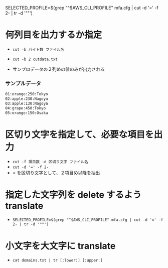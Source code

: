 SELECTED_PROFILE=$(grep "^$AWS_CLI_PROFILE" mfa.cfg | cut -d '=' -f 2- | tr -d '""')






# 何列目を出力するか指定
* `cut -b バイト数 ファイル名`
* `cut -b 2 cutdata.txt`

* サンプロデータの２列めの値のみが出力される


### サンプルデータ
```bash
01:orange:250:Tokyo
02:apple:230:Nagoya
03:apple:130:Nagoya
04:grape:450:Tokyo
05:orange:150:Osaka
```




# 区切り文字を指定して、必要な項目を出力

* `cut -f 項目数 -d 区切り文字 ファイル名`
* `cut -d '=' -f 2-`
* = を区切り文字として、２項目め以降を抽出






# 指定した文字列を delete するよう translate
* `SELECTED_PROFILE=$(grep "^$AWS_CLI_PROFILE" mfa.cfg | cut -d '=' -f 2- | tr -d '""')`




# 小文字を大文字に translate
* `cat domains.txt | tr [:lower:] [:upper:]`
